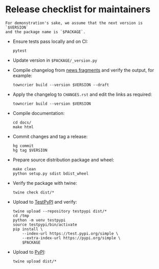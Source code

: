 # Release checklist for maintainers

```{note}
For demonstration's sake, we assume that the next version is `$VERSION`
and the package name is `$PACKAGE`.
```

- Ensure tests pass locally and on CI:

  ```
  pytest
  ```

- Update version in `$PACKAGE/_version.py`

- Compile changelog from [news fragments] and verify the output, for example:

  ```
  towncrier build --version $VERSION --draft
  ```

- Apply the changelog to `CHANGES.rst` and edit the links as required:

  ```
  towncrier build --version $VERSION
  ```

- Compile documentation:

  ```
  cd docs/
  make html
  ```

- Commit changes and tag a release:

  ```
  hg commit
  hg tag $VERSION
  ```

- Prepare source distribution package and wheel:

  ```
  make clean
  python setup.py sdist bdist_wheel
  ```

- Verify the package with twine:

  ```
  twine check dist/*
  ```

- Upload to [TestPyPI] and verify:

  ```
  twine upload --repository testpypi dist/*
  cd /tmp
  python -m venv testpypi
  source testpypi/bin/activate
  pip install \
      --index-url https://test.pypi.org/simple \
      --extra-index-url https://pypi.org/simple \
      $PACKAGE
  ```

- Upload to [PyPI]:

  ```
  twine upload dist/*
  ```

[news fragments]: newsfragments/README.md
[pypi]: https://pypi.org/
[testpypi]: https://packaging.python.org/guides/using-testpypi/
